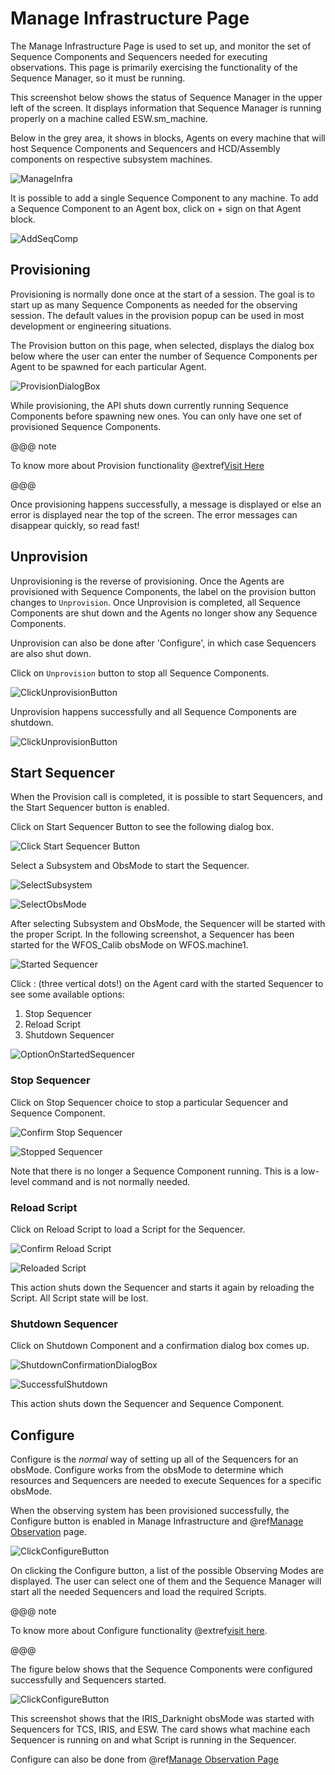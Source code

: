 # Manage Infrastructure Page

The Manage Infrastructure Page is used to set up, and monitor the set of Sequence Components and Sequencers needed for
executing observations.  This page is primarily exercising the functionality of the Sequence Manager, so it must be
running.

This screenshot below shows the status of Sequence Manager in the upper left of the screen.
It displays information that Sequence Manager is running properly on a machine called ESW.sm_machine.

Below in the grey area, it shows in blocks, Agents on every machine that will host Sequence Components and Sequencers and HCD/Assembly components on respective subsystem machines.

![ManageInfra](./images/Manage-Infrastructure.png)

It is possible to add a single Sequence Component to any machine. To add a Sequence Component to an Agent box, click on + sign on that Agent block.

![AddSeqComp](./images/AddaSeqComp.png)

## Provisioning

Provisioning is normally done once at the start of a session. The goal is to start up as many Sequence Components as needed for the observing session.
The default values in the provision popup can be used in most development or engineering situations.

The Provision button on this page, when selected, displays the dialog box below where the user can enter the number of Sequence Components per Agent to be spawned for each particular Agent.

![ProvisionDialogBox](./images/ClickProvisionButton.png)

While provisioning, the API shuts down currently running Sequence Components before spawning new ones. You can only have one set of provisioned Sequence Components.

@@@ note

To know more about Provision functionality @extref[Visit Here](esw:technical/sequence-manager-tech.html#provision-sequence-components)

@@@

Once provisioning happens successfully, a message is displayed or else an error is displayed near the top of the screen.  The error messages can disappear quickly, so read fast!

## Unprovision

Unprovisioning is the reverse of provisioning.
Once the Agents are provisioned with Sequence Components, the label on the provision button changes to `Unprovision`.
Once Unprovision is completed, all Sequence Components are shut down and the Agents no longer show any Sequence Components.

Unprovision can also be done after 'Configure', in which case Sequencers are also shut down.

Click on `Unprovision` button to stop all Sequence Components.

![ClickUnprovisionButton](./images/ClickUnprovisionButton.png)

Unprovision happens successfully and all Sequence Components are shutdown.

![ClickUnprovisionButton](./images/UnProvision-Successful.png)

## Start Sequencer

When the Provision call is completed, it is possible to start Sequencers, and the Start Sequencer button is enabled.

Click on Start Sequencer Button to see the following dialog box.

![Click Start Sequencer Button](./images/ClickStartSequencerButton.png)

Select a Subsystem and ObsMode to start the Sequencer.

![SelectSubsystem](./images/StartSeq_selectSubsystem.png)

![SelectObsMode](./images/StartSeq_SelectSubsytem.png)

After selecting Subsystem and ObsMode, the Sequencer will be started with the proper Script.
In the following screenshot, a Sequencer has been started for the WFOS_Calib obsMode on WFOS.machine1.

![Started Sequencer](./images/StartedSequencer.png)

Click : (three vertical dots!) on the Agent card with the started Sequencer to see some available options:

1. Stop Sequencer
2. Reload Script
3. Shutdown Sequencer

![OptionOnStartedSequencer](./images/OptionsOnStartedSequencer.png)

### Stop Sequencer

Click on Stop Sequencer choice to stop a particular Sequencer and Sequence Component.

![Confirm Stop Sequencer](./images/ManageInfrastructure_StopSequencerConfirm.png)

![Stopped Sequencer](./images/ManageInfrastructure_StoppedSequencer.png)

Note that there is no longer a Sequence Component running.  This is a low-level command and is not normally needed.

### Reload Script

Click on Reload Script to load a Script for the Sequencer.

![Confirm Reload Script](./images/ManageInfrastructure_ReloadScriptConfirm.png)

![Reloaded Script](./images/ManageInfrastructure-ReloadedScript.png)

This action shuts down the Sequencer and starts it again by reloading the Script. All Script state will be lost.

### Shutdown Sequencer

Click on Shutdown Component and a confirmation dialog box comes up.

![ShutdownConfirmationDialogBox](./images/ShutdownSequencer.png)

![SuccessfulShutdown](./images/ShutdownSuccessful.png)

This action shuts down the Sequencer and Sequence Component.

## Configure

Configure is the *normal* way of setting up all of the Sequencers for an obsMode.  Configure works from the obsMode to determine which resources and Sequencers are needed
to execute Sequences for a specific obsMode.

When the observing system has been provisioned successfully, the Configure button is enabled in Manage Infrastructure and @ref[Manage Observation](ManageObservation.md) page.

![ClickConfigureButton](./images/ClickonConfigureButton.png)

On clicking the Configure button, a list of the possible Observing Modes are displayed. The user can select one of them and the Sequence Manager will start all the needed
Sequencers and load the required Scripts.

@@@ note

To know more about Configure functionality @extref[visit here](esw:technical/sequence-manager-tech.html#configuring-sequencers-for-an-observing-mode).

@@@

The figure below shows that the Sequence Components were configured successfully and Sequencers started.

![ClickConfigureButton](./images/ConfiguredSuccessfully.png)

This screenshot shows that the IRIS_Darknight obsMode was started with Sequencers for TCS, IRIS, and ESW. The card shows what machine
each Sequencer is running on and what Script is running in the Sequencer.

Configure can also be done from @ref[Manage Observation Page](ManageObservation.md)
